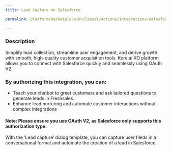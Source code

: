 ```yaml
---
title: Lead Capture on Salesforce

permalink: platform/marketplace/en/latest/Actions/Integrations/salesforce_leadCapture

---
```


### Description

Simplify lead collection, streamline user engagement, and derive growth with smooth, high-quality customer acquisition tools. Kore.ai XO platform allows you to connect with Salesforce quickly and seamlessly using OAuth V2.

### By authorizing this integration, you can:
- Teach your chatbot to greet customers and ask tailored questions to generate leads in Freshsales. 
- Enhance lead nurturing and automate customer interactions without complex integrations

#### Note: Please ensure you use OAuth V2, as Salesforce only supports this authorization type.

With the ‘Lead capture’ dialog template, you can capture user fields in a conversational format and automate the creation of a lead in Salesforce.
